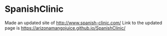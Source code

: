 # SpanishClinic
Made an updated site of http://www.spanish-clinic.com/
Link to the updated page is https://arizonamangojuice.github.io/SpanishClinic/